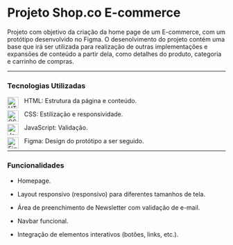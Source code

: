 # Projeto Shop.co E-commerce

Projeto com objetivo da criação da home page de um E-commerce, com um protótipo desenvolvido no Figma. O desenolvimento do projeto contém uma base que irá ser utilizada para realização de outras implementações e expansões de conteúdo a partir dela, como detalhes do produto, categoria e carrinho de compras.

---------------------------------------------------------------------------------------------------------------------------------------------------


### Tecnologias Utilizadas

<img align="left" alt="HTML5" width="26px" style="padding-right:10px;" src="https://cdn.jsdelivr.net/gh/devicons/devicon/icons/html5/html5-original.svg" /> HTML: Estrutura da página e conteúdo.

<img align="left" alt="CSS3" width="26px" style="padding-right:10px;" src="https://cdn.jsdelivr.net/gh/devicons/devicon/icons/css3/css3-original.svg" /> CSS: Estilização e responsividade.

<img align="left" alt="JavaScript" width="26px" style="padding-right:10px;" src="https://cdn.jsdelivr.net/gh/devicons/devicon/icons/javascript/javascript-original.svg" /> JavaScript: Validação.

<img align="left" alt="Figma" width="26px" style="padding-right:10px;" src="https://cdn.jsdelivr.net/gh/devicons/devicon@latest/icons/figma/figma-original.svg" /> Figma: Design do protótipo a ser seguido.

---------------------------------------------------------------------------------------------------------------------------------------------------


### Funcionalidades
- Homepage.

- Layout responsivo (responsivo) para diferentes tamanhos de tela.

- Área de preenchimento de Newsletter com validação de e-mail.

- Navbar funcional.

- Integração de elementos interativos (botões, links, etc.).
